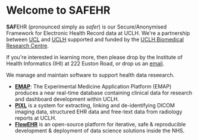 # Welcome to SAFEHR

**SAF**EHR (pronounced simply as *safer*) is our Secure/Anonymised Framework for Electronic Health Record data at UCLH. We're a partnership between [UCL](https://www.ucl.ac.uk) and [UCLH](https://www.uclh.nhs.uk) supported and funded by the [UCLH Biomedical Research Centre](https://www.uclhospitals.brc.nihr.ac.uk).

If you're interested in learning more, then please drop by the Institute of Health Informatics (IHI) at 222 Euston Road, or drop us an [email](mailto:uclh.criu@nhs.net).

We manage and maintain software to support health data reseearch.

- [**EMAP**](https://github.com/SAFEHR-data/emap): The Experimental Medicine Application Platform (EMAP) produces a near real-time database containing clinical data for research and dashboard development within UCLH.
- [**PIXL**](https://github.com/SAFEHR-data/PIXL) is a system for extracting, linking and de-identifying DICOM imaging data, structured EHR data and free-text data from radiology reports at UCLH.
- [**FlowEHR**](./flowehr.md) is an open-source platform for iterative, safe & reproducible development & deployment of data science solutions inside the NHS.
